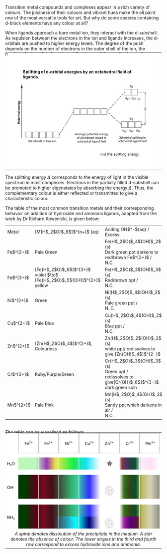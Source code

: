 <script src="/assets/scripts/jquery-1.12.2.min.js"></script>
<link rel="stylesheet" href="/assets/scripts/katex/katex.min.css">
<script src="/assets/scripts/katex/katex.min.js"></script>
<script src="/assets/scripts/katex/contrib/auto-render.min.js"></script>

Transition metal compounds and complexes appear in a rich variety of colours. The juiciness of their colours and vibrant hues make the oil paint one of the most versatile tools for art. But why do some species containing d-block elements have any colour at all?

When ligands approach a bare metal ion, they interact with the d-subshell. As repulsion between the electrons in the ion and ligands increases, the d-orbitals are pushed to higher energy levels. The degree of the push depends on the number of electrons in the outer shell of the ion, the number of interacting ligands and the shape of the resultant complex.   
<br />
<table style="margin-top: -45px;" cellpadding="5">
    <tr>
    <td align="center" valign="center">
    <center><img width="100%" src="/assets/site/ligand.jpg" alt="ligand splits d-subshell" />
    </center>
    </td>
    </tr>
</table>

The splitting energy $\Delta$ corresponds to the energy of light in the visible spectrum in most complexes. Electrons in the partially filled d-subshell can be promoted to higher eigenstates by absorbing the energy $\Delta$. Thus, the complementary colour is either reflected or transmitted to give a characteristic colour.

The table of the most common transition metals and their corresponding behavior on addition of hydroxide and ammonia ligands, adapted from the work by Dr Richard Kowenicki, is given below:

<table class="tablch" width="100%"> 
<tr><td>Metal</td>
<td>[M(H$_2$O)$_6$]$^{n+}$ (aq)</td>
<td>Adding OH$^-$(aq) /<br/> Excess</td>
<td>Adding NH$_3$(aq) /<br/> Excess</td>
</tr>
<tr><td>Fe$^{2+}$</td>
<td>Pale Green</td>
<td>Fe(H$_2$O)$_4$(OH)$_2$ (s)<br/>Dark green ppt darkens to red/brown Fe$^{3+}$  /<br/>  N.C. </td>
<td>Fe(H$_2$O)$_4$(OH)$_2$ (s)<br/>Dark green ppt darkens to red/brown Fe$^{3+}$  /<br/> N.C.</td>
</tr>
<tr><td>Fe$^{3+}$</td>
<td>[Fe(H$_2$O)$_6$]$^{3+}$ violet $\to$ [Fe(H$_2$O)$_5$(OH)]$^{2+}$ yellow</td>
<td>Fe(H$_2$O)$_3$(OH)$_3$ (s)<br/>Red/brown ppt  /<br/> N.C.</td>
<td>Fe(H$_2$O)$_3$(OH)$_3$ (s)<br/>Red/brown ppt  /<br/> N. C. </td>
</tr>
<tr><td>Ni$^{2+}$<br/></td>
<td>Green</td>
<td>Ni(H$_2$O)$_4$(OH)$_2$ (s)<br/>Pale green ppt /<br/> N. C.</td>
<td>Ni(H$_2$O)$_4$(OH)$_2$ (s)<br/>Pale green ppt /<br/> redissolves to pale blue soln [Ni(NH$_3$)$_4$(H$_2$O)$_2$]$^{2+}$ </td>
</tr>
<tr><td>Cu$^{2+}$</td>
<td>Pale Blue</td>
<td>Cu(H$_2$O)$_4$(OH)$_2$­ (s)<br/>Blue ppt /<br/> N.C.</td>
<td>Cu(H$_2$O)$_4$(OH)$_2$ (s)<br/>Blue ppt /<br/> redissolves to deep blue soln [Cu(NH$_3$)$_4$(H$_2$O)$_2$]$^{2+}$</td>
</tr>
<tr><td>Zn$^{2+}$</td>
<td>[Zn(H$_2$O)$_4$]$^{2+}$, Colourless</td>
<td>Zn(H$_2$O)$_2$(OH)$_2$ (s)<br/>white ppt/ redissolves to give [Zn(OH)$_4$]$^{2-}$</td>
    <td>Zn(H$_2$O)$_2$(OH)$_2$ (s)<br/>white ppt /<br/> redissolves to [Zn(NH$_3$)$_4$]$^{2+}$</td>
</tr>
<tr><td>Cr$^{3+}$</td>
<td>Ruby/Purple/Green</td>
<td>Cr(H$_2$O)$_3$(OH)$_3$ (s)<br/>Green ppt  /<br/> redissolves to give[Cr(OH)$_6$]$^{3-}$ dark green soln</td>
    <td>Cr(H$_2$O)$_3$(OH)$_3$ (s)<br/>Green ppt  /<br/>lilac soln [Cr(NH$_3$)$_6$]3+</td>
</tr>
<tr><td>Mn$^{2+}$</td>
<td>Pale Pink</td>
<td>Mn(H$_2$O)$_4$(OH)$_2$ (s)<br/>Sandy ppt which darkens in air /<br/> N.C. </td>
<td>Mn(H$_2$O)$_4$(OH)$_2$ (s)<br/>Sandy ppt which darkens in air /<br/> N. C. </td>
</tr>
</table>
<br />
The table can be visualised as follows:
<br />
<br />
<table style="margin-top: -25px;" cellpadding="5">
    <tr>
    <td align="center" valign="center">
    <center><img width="100%" src="/assets/site/per.png" alt="colours of transition metal complexes with water, hydroxide and ammonia ligands" />
    </center>
    </td>
    </tr>
    <tr>
    <td align="center" valign="center">
    <em> A spiral denotes dissolution of the precipitate in the medium. A star denotes the absence of colour. The lower stripes in the third and fourth row correspond to excess hydroxide ions and ammonia.</em>
    </td>
    </tr>
</table>

 <script>
      renderMathInElement(
          document.body,
          {
              delimiters: [
                  {left: "$$", right: "$$", display: true},
                  {left: "$", right: "$", display: false},
              ]
          }
      );
</script>

